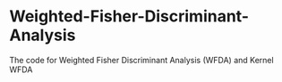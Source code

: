 # Weighted-Fisher-Discriminant-Analysis
The code for Weighted Fisher Discriminant Analysis (WFDA) and Kernel WFDA
